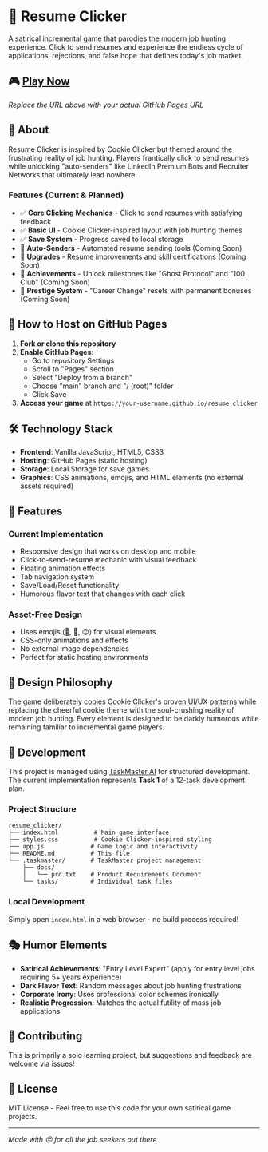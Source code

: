 # 📄 Resume Clicker

A satirical incremental game that parodies the modern job hunting experience. Click to send resumes and experience the endless cycle of applications, rejections, and false hope that defines today's job market.

## 🎮 [Play Now](https://your-username.github.io/resume_clicker)

*Replace the URL above with your actual GitHub Pages URL*

## 🎯 About

Resume Clicker is inspired by Cookie Clicker but themed around the frustrating reality of job hunting. Players frantically click to send resumes while unlocking "auto-senders" like LinkedIn Premium Bots and Recruiter Networks that ultimately lead nowhere.

### Features (Current & Planned)

- ✅ **Core Clicking Mechanics** - Click to send resumes with satisfying feedback
- ✅ **Basic UI** - Cookie Clicker-inspired layout with job hunting themes  
- ✅ **Save System** - Progress saved to local storage
- 🔄 **Auto-Senders** - Automated resume sending tools (Coming Soon)
- 🔄 **Upgrades** - Resume improvements and skill certifications (Coming Soon)
- 🔄 **Achievements** - Unlock milestones like "Ghost Protocol" and "100 Club" (Coming Soon)
- 🔄 **Prestige System** - "Career Change" resets with permanent bonuses (Coming Soon)

## 🚀 How to Host on GitHub Pages

1. **Fork or clone this repository**
2. **Enable GitHub Pages**:
   - Go to repository Settings
   - Scroll to "Pages" section
   - Select "Deploy from a branch"
   - Choose "main" branch and "/ (root)" folder
   - Click Save
3. **Access your game** at `https://your-username.github.io/resume_clicker`

## 🛠 Technology Stack

- **Frontend**: Vanilla JavaScript, HTML5, CSS3
- **Hosting**: GitHub Pages (static hosting)
- **Storage**: Local Storage for save games
- **Graphics**: CSS animations, emojis, and HTML elements (no external assets required)

## 📱 Features

### Current Implementation
- Responsive design that works on desktop and mobile
- Click-to-send-resume mechanic with visual feedback
- Floating animation effects
- Tab navigation system
- Save/Load/Reset functionality
- Humorous flavor text that changes with each click

### Asset-Free Design
- Uses emojis (📄, 💼, 😔) for visual elements
- CSS-only animations and effects
- No external image dependencies
- Perfect for static hosting environments

## 🎨 Design Philosophy

The game deliberately copies Cookie Clicker's proven UI/UX patterns while replacing the cheerful cookie theme with the soul-crushing reality of modern job hunting. Every element is designed to be darkly humorous while remaining familiar to incremental game players.

## 🔧 Development

This project is managed using [TaskMaster AI](https://github.com/TaskMaster-AI/TaskMaster) for structured development. The current implementation represents **Task 1** of a 12-task development plan.

### Project Structure
```
resume_clicker/
├── index.html          # Main game interface
├── styles.css          # Cookie Clicker-inspired styling
├── app.js             # Game logic and interactivity
├── README.md          # This file
└── .taskmaster/       # TaskMaster project management
    ├── docs/
    │   └── prd.txt    # Product Requirements Document
    └── tasks/         # Individual task files
```

### Local Development
Simply open `index.html` in a web browser - no build process required!

## 🎭 Humor Elements

- **Satirical Achievements**: "Entry Level Expert" (apply for entry level jobs requiring 5+ years experience)
- **Dark Flavor Text**: Random messages about job hunting frustrations
- **Corporate Irony**: Uses professional color schemes ironically
- **Realistic Progression**: Matches the actual futility of mass job applications

## 🤝 Contributing

This is primarily a solo learning project, but suggestions and feedback are welcome via issues!

## 📜 License

MIT License - Feel free to use this code for your own satirical game projects.

---

*Made with 😔 for all the job seekers out there* 